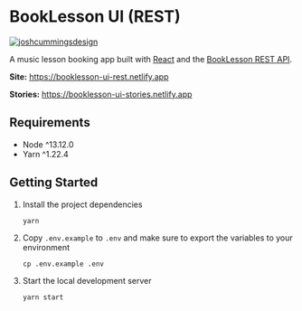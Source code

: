 # BookLesson UI (REST)

[![joshcummingsdesign](https://circleci.com/gh/joshcummingsdesign/booklesson-ui-rest.svg?style=svg)](https://circleci.com/gh/joshcummingsdesign/booklesson-ui-rest)

A music lesson booking app built with [React](https://reactjs.org/) and the [BookLesson REST API](https://github.com/joshcummingsdesign/booklesson-api-rest).

**Site:**
https://booklesson-ui-rest.netlify.app

**Stories:**
https://booklesson-ui-stories.netlify.app

## Requirements

- Node ^13.12.0
- Yarn ^1.22.4

## Getting Started

1.  Install the project dependencies

        yarn

2.  Copy `.env.example` to `.env` and make sure to export the variables to your environment

        cp .env.example .env

3.  Start the local development server

        yarn start
